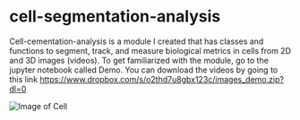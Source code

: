 # cell-segmentation-analysis
Cell-cementation-analysis is a module I created that has classes and functions to segment, track, and measure biological metrics in cells from 2D and 3D images (videos). To get familiarized with the module, go to the jupyter notebook called Demo. You can download the videos by going to this link
https://www.dropbox.com/s/o2thd7u8gbx123c/images_demo.zip?dl=0


![Image of Cell](https://github.com/FenyoLab/cell-segmentation-analysis/blob/master/images_read_me/Tracked_window_720.gif)


